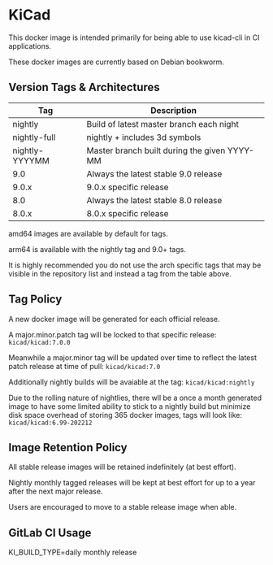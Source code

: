 # KiCad

This docker image is intended primarily for being able to use kicad-cli in CI applications.

These docker images are currently based on Debian bookworm.

## Version Tags & Architectures

|Tag	 | Description |
|--------| ------- |
|nightly | Build of latest master branch each night |
|nightly-full| nightly + includes 3d symbols|
|nightly-YYYYMM | Master branch built during the given YYYY-MM |
|9.0   	 | Always the latest stable 9.0 release |
|9.0.x   | 9.0.x specific release |
|8.0   	 | Always the latest stable 8.0 release |
|8.0.x   | 8.0.x specific release |

amd64 images are available by default for tags.

arm64 is available with the nightly tag and 9.0+ tags.

It is highly recommended you do not use the arch specific tags that may be visible in the repository list and instead a tag from the table above.


## Tag Policy
A new docker image will be generated for each official release.

A major.minor.patch tag will be locked to that specific release:
`kicad/kicad:7.0.0`

Meanwhile a major.minor tag will be updated over time to reflect the latest patch release at time of pull:
`kicad/kicad:7.0`

Additionally nightly builds will be avaiable at the tag:
`kicad/kicad:nightly`

Due to the rolling nature of nightlies, there wll be a once a month generated image to have some limited 
ability to stick to a nightly build but minimize disk space overhead of storing 365 docker images, tags will look like:
`kicad/kicad:6.99-202212`

## Image Retention Policy
All stable release images will be retained indefinitely (at best effort). 

Nightly monthly tagged releases will be kept at best effort for up to a year after the next major release.

Users are encouraged to move to a stable release image when able.

## GitLab CI Usage
KI_BUILD_TYPE=daily
              monthly
              release